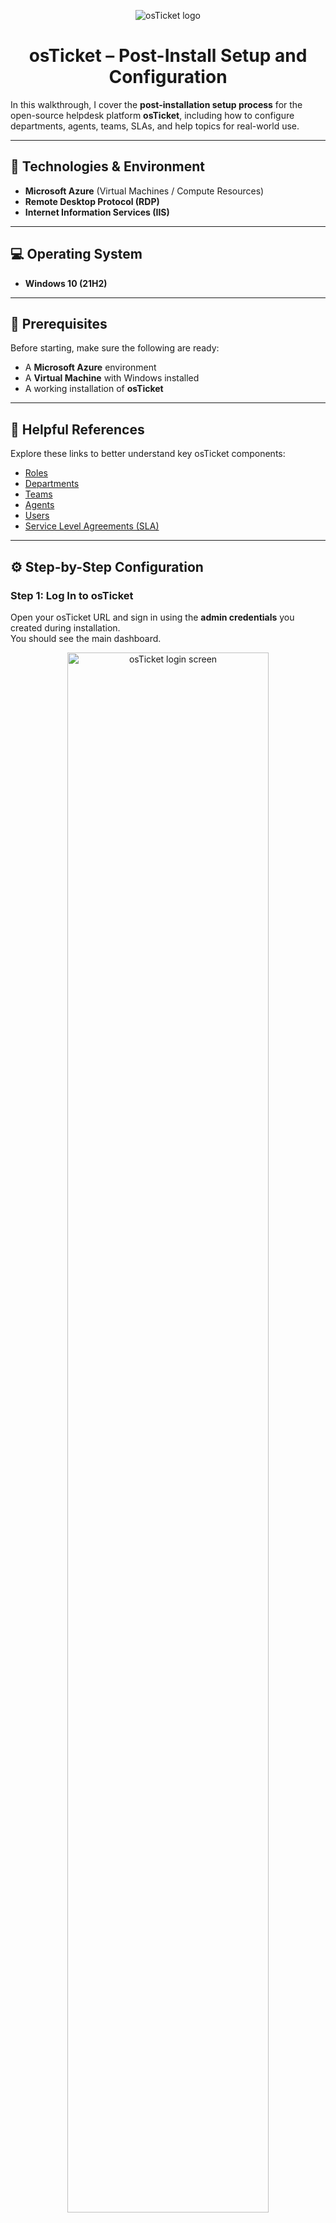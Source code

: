 <p align="center">
  <img src="https://i.imgur.com/Clzj7Xs.png" alt="osTicket logo"/>
</p>

<h1 align="center">osTicket – Post-Install Setup and Configuration</h1>

  
In this walkthrough, I cover the **post-installation setup process** for the open-source helpdesk platform **osTicket**, including how to configure departments, agents, teams, SLAs, and help topics for real-world use.

---

## 🧠 Technologies & Environment

- **Microsoft Azure** (Virtual Machines / Compute Resources)  
- **Remote Desktop Protocol (RDP)**  
- **Internet Information Services (IIS)**  

---

## 💻 Operating System

- **Windows 10 (21H2)**  

---

## 🧩 Prerequisites

Before starting, make sure the following are ready:

- A **Microsoft Azure** environment  
- A **Virtual Machine** with Windows installed  
- A working installation of **osTicket**  



---

## 📘 Helpful References

Explore these links to better understand key osTicket components:

- [Roles](https://docs.osticket.com/en/latest/Admin/Agents/Roles.html)  
- [Departments](https://docs.osticket.com/en/latest/Admin/Agents/Departments.html)  
- [Teams](https://docs.osticket.com/en/latest/Admin/Agents/Teams.html)  
- [Agents](https://docs.osticket.com/en/latest/Admin/Agents/Agents.html)  
- [Users](https://docs.osticket.com/en/latest/Agent/Users/User%20Directory.html)  
- [Service Level Agreements (SLA)](https://docs.osticket.com/en/latest/Admin/Manage/SLA%20Plans.html)  

---

## ⚙️ Step-by-Step Configuration

### Step 1: Log In to osTicket
Open your osTicket URL and sign in using the **admin credentials** you created during installation.  
You should see the main dashboard.

<p align="center">
  <img src="https://i.imgur.com/gAXVBO2.png" width="80%" alt="osTicket login screen"/>
</p>

---

### Step 2: Create Roles
Make sure you’re in the **Admin Panel** (the upper-right toggle should say *Admin*).  
Navigate to **Agents → Roles → Add New Role**.  

Name the role **Supreme Admin**, open the **Permissions** tab, and select every option under *Tickets*, *Tasks*, and *Knowledgebase*.  
Click **Add Role** when finished.

<p align="center">
  <img src="https://i.imgur.com/9tiOON2.png" width="70%" alt="osTicket roles"/>  
  <img src="https://i.imgur.com/CfCzRRk.png" width="70%" alt="osTicket permissions"/>
</p>

---

### Step 3: Add a Department
Still in the **Admin Panel**, go to **Agents → Departments → Add New Department**.  
Name the department **System Administrators**, then click **Create Department**.

<p align="center">
  <img src="https://i.imgur.com/f2uEloL.png" width="70%" alt="osTicket departments"/>  
  <img src="https://i.imgur.com/X2dXwjY.png" width="70%" alt="osTicket create department"/>
</p>

---

### Step 4: Build a Team
Navigate to **Agents → Teams → Add New Team**.  
Name the team **Level II Support**.  

Open the **Members** tab, select yourself under *Select Agent*, and click **Create Team**.

<p align="center">
  <img src="https://i.imgur.com/v6zzN3N.png" width="70%" alt="osTicket teams"/>  
  <img src="https://i.imgur.com/4IieS80.png" width="70%" alt="osTicket add team"/>
</p>

---

### Step 5: Allow Public Ticket Creation
To make osTicket accessible to all users, go to **Settings → User Settings**.  
Ensure **“Registration Required”** is **unchecked** so users can submit tickets without creating an account.

<p align="center">
  <img src="https://i.imgur.com/kcd1jRf.png" width="80%" alt="osTicket user settings"/>
</p>

---

### Step 6: Add Agents
Create a new support agent under **Agents → Add New Agent**.  

Example agent:  
- **Name:** Jane Doe  
- **Email:** jane.doe@osticket.com  
- **Username:** jane.doe  

Click **Set Password**, uncheck *Send Password Reset Email*, choose your own password, and uncheck *Require Password Change at Next Login*.  

<p align="center">
  <img src="https://i.imgur.com/fTvI0Ru.png" width="70%" alt="osTicket agent setup"/>  
  <img src="https://i.imgur.com/6OU5KqX.png" width="70%" alt="osTicket agent credentials"/>
</p>

Under the **Access** tab:  
- Primary Department: *System Administrators*  
- Role: *Supreme Admin*  
- Extended Access: Add *Support* → *Supreme Admin*  

Under the **Teams** tab:  
- Team: *Level II Support* → Add  

Click **Create** to save the agent.

<p align="center">
  <img src="https://i.imgur.com/HPSPHNU.png" width="70%" alt="osTicket agent access"/>  
  <img src="https://i.imgur.com/hotx1wo.png" width="70%" alt="osTicket team membership"/>
</p>

You can repeat the process to add another agent (for example, *John Doe*) with limited access:
- Department: *Support*  
- Role: *View Only*  

<p align="center">
  <img src="https://i.imgur.com/qQ8ckBr.png" width="70%" alt="osTicket view only agent"/>  
  <img src="https://i.imgur.com/KVPsUb4.png" width="70%" alt="osTicket support agent"/>
</p>

---

### Step 7: Add Users
Users represent your end customers or employees.

Navigate to **Users → Add New User** and enter:

1. **Email:** karen@osticket.com  
   **Name:** Karen Karen  
2. **Email:** ken@osticket.com  
   **Name:** Ken Ken  

<p align="center">
  <img src="https://i.imgur.com/UUqCK1d.png" width="80%" alt="osTicket users"/>  
  <img src="https://i.imgur.com/wpTn12W.png" width="80%" alt="osTicket add user"/>  
  <img src="https://i.imgur.com/EXyy5Gq.png" width="80%" alt="osTicket user directory"/>
</p>

---

### Step 8: Configure SLA Plans
Define Service Level Agreements to manage response times.

Go to **Manage → SLA → Add New SLA Plan** and create the following:

| Name | Grace Period | Schedule |
|------|---------------|-----------|
| **SEV-A** | 1 hour | 24/7 |
| **SEV-B** | 4 hours | 24/7 |
| **SEV-C** | 8 hours | Mon–Fri 8AM–5PM (U.S. Holidays) |

<p align="center">
  <img src="https://i.imgur.com/fMR4yMR.png" width="80%" alt="osTicket SLA"/>  
  <img src="https://i.imgur.com/3tQnihq.png" width="80%" alt="osTicket SLA setup"/>  
  <img src="https://i.imgur.com/pAbQPEP.png" width="80%" alt="osTicket SEV-B"/>  
  <img src="https://i.imgur.com/5cgn0oz.png" width="80%" alt="osTicket SEV-C"/>
</p>

---

### Step 9: Add Help Topics
Go to **Manage → Help Topics → Add New Help Topic** and create:

- Business Critical Outage  
- Personal Computer Issues  
- Equipment Request  
- Password Reset  

<p align="center">
  <img src="https://i.imgur.com/uFmSyqK.png" width="80%" alt="osTicket help topics"/>
</p>

---

## 🎉 Completion

Congratulations! 🎊  
You’ve successfully completed the **post-installation configuration** of osTicket.  
Your environment now includes working roles, departments, teams, agents, users, SLAs, and help topics — all ready for ticket creation and management.  


---

**Author:** Kolby Sowell  
**Project Type:** IT Help Desk / System Administration Portfolio Project  
**Platform:** osTicket (Open Source Helpdesk Ticketing System)
